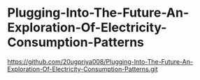# Plugging-Into-The-Future-An-Exploration-Of-Electricity-Consumption-Patterns
https://github.com/20ugpriya008/Plugging-Into-The-Future-An-Exploration-Of-Electricity-Consumption-Patterns.git
